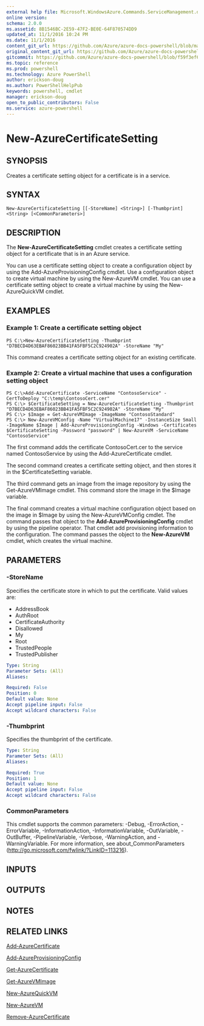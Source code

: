 ```yaml
---
external help file: Microsoft.WindowsAzure.Commands.ServiceManagement.dll-Help.xml
online version: 
schema: 2.0.0
ms.assetid: 8B1546BC-2E59-47F2-BE0E-64F870574DD9
updated_at: 11/1/2016 10:24 PM
ms.date: 11/1/2016
content_git_url: https://github.com/Azure/azure-docs-powershell/blob/master/azureps-cmdlets-docs/ServiceManagement/Azure.Service/v0.9.8/New-AzureCertificateSetting.md
original_content_git_url: https://github.com/Azure/azure-docs-powershell/blob/master/azureps-cmdlets-docs/ServiceManagement/Azure.Service/v0.9.8/New-AzureCertificateSetting.md
gitcommit: https://github.com/Azure/azure-docs-powershell/blob/f59f3ef60bc592383812213e69fd77ba950759ed/azureps-cmdlets-docs/ServiceManagement/Azure.Service/v0.9.8/New-AzureCertificateSetting.md
ms.topic: reference
ms.prod: powershell
ms.technology: Azure PowerShell
author: erickson-doug
ms.author: PowerShellHelpPub
keywords: powershell, cmdlet
manager: erickson-doug
open_to_public_contributors: False
ms.service: azure-powershell
---
```


# New-AzureCertificateSetting

## SYNOPSIS
Creates a certificate setting object for a certificate is in a service.

## SYNTAX

```
New-AzureCertificateSetting [[-StoreName] <String>] [-Thumbprint] <String> [<CommonParameters>]
```

## DESCRIPTION
The **New-AzureCertificateSetting** cmdlet creates a certificate setting object for a certificate that is in an Azure service.

You can use a certificate setting object to create a configuration object by using the Add-AzureProvisioningConfig cmdlet.
Use a configuration object to create virtual machine by using the New-AzureVM cmdlet.
You can use a certificate setting object to create a virtual machine by using the New-AzureQuickVM cmdlet.

## EXAMPLES

### Example 1: Create a certificate setting object
```
PS C:\>New-AzureCertificateSetting -Thumbprint "D7BECD4D63EBAF86023BB41FA5FBF5C2C924902A" -StoreName "My"
```

This command creates a certificate setting object for an existing certificate.

### Example 2: Create a virtual machine that uses a configuration setting object
```
PS C:\>Add-AzureCertificate -ServiceName "ContosoService" -CertToDeploy "C:\temp\ContosoCert.cer"
PS C:\> $CertificateSetting = New-AzureCertificateSetting -Thumbprint "D7BECD4D63EBAF86023BB41FA5FBF5C2C924902A" -StoreName "My" 
PS C:\> $Image = Get-AzureVMImage -ImageName "ContosoStandard"
PS C:\> New-AzureVMConfig -Name "VirtualMachine17" -InstanceSize Small -ImageName $Image | Add-AzureProvisioningConfig -Windows -Certificates $CertificateSetting -Password "password" | New-AzureVM -ServiceName "ContosoService"
```

The first command adds the certificate ContosoCert.cer to the service named ContosoService by using the Add-AzureCertificate cmdlet.

The second command creates a certificate setting object, and then stores it in the $CertificateSetting variable.

The third command gets an image from the image repository by using the Get-AzureVMImage cmdlet.
This command store the image in the $Image variable.

The final command creates a virtual machine configuration object based on the image in $Image by using the New-AzureVMConfig cmdlet.
The command passes that object to the **Add-AzureProvisioningConfig** cmdlet by using the pipeline operator.
That cmdlet add provisioning information to the configuration.
The command passes the object to the **New-AzureVM** cmdlet, which creates the virtual machine.

## PARAMETERS

### -StoreName
Specifies the certificate store in which to put the certificate.
Valid values are: 

- AddressBook
- AuthRoot
- CertificateAuthority
- Disallowed
- My
- Root
- TrustedPeople
- TrustedPublisher

```yaml
Type: String
Parameter Sets: (All)
Aliases: 

Required: False
Position: 0
Default value: None
Accept pipeline input: False
Accept wildcard characters: False
```

### -Thumbprint
Specifies the thumbprint of the certificate.

```yaml
Type: String
Parameter Sets: (All)
Aliases: 

Required: True
Position: 1
Default value: None
Accept pipeline input: False
Accept wildcard characters: False
```

### CommonParameters
This cmdlet supports the common parameters: -Debug, -ErrorAction, -ErrorVariable, -InformationAction, -InformationVariable, -OutVariable, -OutBuffer, -PipelineVariable, -Verbose, -WarningAction, and -WarningVariable. For more information, see about_CommonParameters (http://go.microsoft.com/fwlink/?LinkID=113216).

## INPUTS

## OUTPUTS

## NOTES

## RELATED LINKS

[Add-AzureCertificate](xref:ServiceManagement/Azure.Service/v0.9.8/Add-AzureCertificate.md)

[Add-AzureProvisioningConfig](xref:ServiceManagement/Azure.Service/v0.9.8/Add-AzureProvisioningConfig.md)

[Get-AzureCertificate](xref:ServiceManagement/Azure.Service/v0.9.8/Get-AzureCertificate.md)

[Get-AzureVMImage](xref:ServiceManagement/Azure.Service/v0.9.8/Get-AzureVMImage.md)

[New-AzureQuickVM](xref:ServiceManagement/Azure.Service/v0.9.8/New-AzureQuickVM.md)

[New-AzureVM](xref:ServiceManagement/Azure.Service/v0.9.8/New-AzureVM.md)

[Remove-AzureCertificate](xref:ServiceManagement/Azure.Service/v0.9.8/Remove-AzureCertificate.md)


